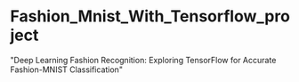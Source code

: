 # Fashion_Mnist_With_Tensorflow_project
"Deep Learning Fashion Recognition: Exploring TensorFlow for Accurate Fashion-MNIST Classification"
